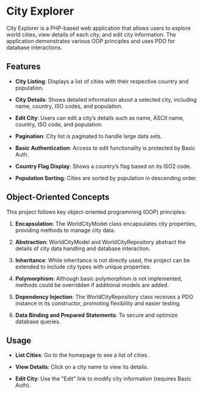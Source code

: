 City Explorer
=============

City Explorer is a PHP-based web application that allows users to explore world cities, view details of each city, and edit city information. The application demonstrates various OOP principles and uses PDO for database interactions.

Features
--------

*   **City Listing**: Displays a list of cities with their respective country and population.
    
*   **City Details**: Shows detailed information about a selected city, including name, country, ISO codes, and population.
    
*   **Edit City**: Users can edit a city’s details such as name, ASCII name, country, ISO code, and population.
    
*   **Pagination**: City list is paginated to handle large data sets.
    
*   **Basic Authentication**: Access to edit functionality is protected by Basic Auth.
    
*   **Country Flag Display**: Shows a country’s flag based on its ISO2 code.
    
*   **Population Sorting**: Cities are sorted by population in descending order.
    

Object-Oriented Concepts
------------------------

This project follows key object-oriented programming (OOP) principles:

1.  **Encapsulation**: The WorldCityModel class encapsulates city properties, providing methods to manage city data.
    
2.  **Abstraction**: WorldCityModel and WorldCityRepository abstract the details of city data handling and database interaction.
    
3.  **Inheritance**: While inheritance is not directly used, the project can be extended to include city types with unique properties.
    
4.  **Polymorphism**: Although basic polymorphism is not implemented, methods could be overridden if additional models are added.
    
5.  **Dependency Injection**: The WorldCityRepository class receives a PDO instance in its constructor, promoting flexibility and easier testing.
    
6.  **Data Binding and Prepared Statements**: To secure and optimize database queries.
    

Usage
-----

*   **List Cities**: Go to the homepage to see a list of cities.
    
*   **View Details**: Click on a city name to view its details.
    
*   **Edit City**: Use the "Edit" link to modify city information (requires Basic Auth).
